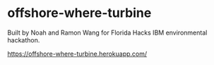 # offshore-where-turbine

Built by Noah and Ramon Wang for Florida Hacks IBM environmental hackathon.

https://offshore-where-turbine.herokuapp.com/
